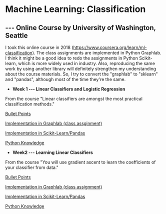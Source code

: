 # Machine Learning: Classification
## --- Online Course by University of Washington, Seattle 


I took this online course in 2018 (https://www.coursera.org/learn/ml-classification). The class assignments are implemented in Python Graphlab. I think it might be a good idea to redo the assignments in Python Scikit-learn, which is more widely used in industry. Also, reproducing the same work by using another library will definitely strengthen my understanding about the course materials. So, I try to convert the "graphlab" to "sklearn" and "pandas", although most of the time they're the same.


- **Week 1 --- Linear Classifiers and Logistic Regression**

From the course "Linear classifiers are amongst the most practical classification methods."

  [Bullet Points](https://github.com/lxn1021/ML/blob/master/bullet%20points_week1.pdf)
  
  [Implementation in Graphlab (class assginment)](https://github.com/lxn1021/ML/blob/master/Predict%20sentiment_SF.ipynb)
  
  [Implementation in Scikit-Learn/Pandas](https://github.com/lxn1021/Online-Course-Machine-Learning-Classification/blob/master/Predict%20sentiment_DF.ipynb)
  
  [Python Knowledge](https://github.com/lxn1021/Online-Course-Machine-Learning-Classification/blob/master/Python%20knowledge_week1.pdf)
  
  
- **Week2 --- Learning Linear Classifiers**

From the course "You will use gradient ascent to learn the coefficients of your classifier from data."

  [Bullet Points](https://github.com/lxn1021/Online-Course-Machine-Learning-Classification/blob/master/bullet%20points_week2.pdf)
  
  [Implementation in Graphlab (class assignment)](https://github.com/lxn1021/Online-Course-Machine-Learning-Classification/blob/master/Linear%20Classifier%20Regularization_SF.ipynb)
  
  [Implementation in Scikit-Learn/Pandas](https://github.com/lxn1021/Online-Course-Machine-Learning-Classification/blob/master/Linear%20Classifier%20Regularization_DF.ipynb)
  
  [Python Knowledge](https://github.com/lxn1021/Online-Course-Machine-Learning-Classification/blob/master/Python%20knowledge_week2.pdf)
